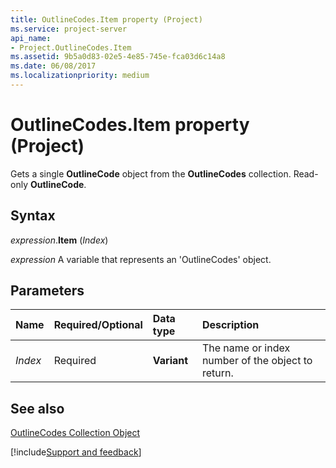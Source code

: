 ```yaml
---
title: OutlineCodes.Item property (Project)
ms.service: project-server
api_name:
- Project.OutlineCodes.Item
ms.assetid: 9b5a0d83-02e5-4e85-745e-fca03d6c14a8
ms.date: 06/08/2017
ms.localizationpriority: medium
---
```



# OutlineCodes.Item property (Project)

Gets a single **OutlineCode** object from the **OutlineCodes** collection. Read-only **OutlineCode**.


## Syntax

_expression_.**Item** (_Index_)

_expression_ A variable that represents an 'OutlineCodes' object.


## Parameters



|Name|Required/Optional|Data type|Description|
|:-----|:-----|:-----|:-----|
| _Index_|Required|**Variant**|The name or index number of the object to return.|

## See also


[OutlineCodes Collection Object](Project.outlinecodes(object).md)

[!include[Support and feedback](~/includes/feedback-boilerplate.md)]